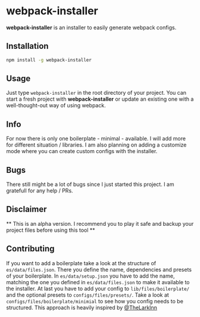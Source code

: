 # webpack-installer

**webpack-installer** is an installer to easily generate webpack configs.

## Installation

```bash
npm install -g webpack-installer
```


## Usage

Just type `webpack-installer` in the root directory of your project.
You can start a fresh project with **webpack-installer** or update an existing one with a well-thought-out way of using webpack.

## Info

For now there is only one boilerplate - minimal - available. I will add more for different situation / libraries. I am also planning on adding a customize mode where you can create custom configs with the installer.

## Bugs

There still might be a lot of bugs since I just started this project. I am gratefull for any help / PRs.

## Disclaimer

** This is an alpha version. I recommend you to play it safe and backup your project files before using this tool **

## Contributing

If you want to add a boilerplate take a look at the structure of `es/data/files.json`. There you define the name, dependencies and presets of your boilerplate. In `es/data/setup.json` you have to add the name, matching the one you defined in `es/data/files.json` to make it available to the installer. At last you have to add your config to `lib/files/boilerplate/` and the optional presets to `configs/files/presets/`.
Take a look at `configs/files/boilerplate/minimial` to see how you config needs to be structured. This approach is heavily inspired by [@TheLarkInn](https://twitter.com/thelarkinn)
